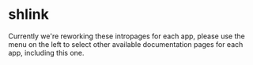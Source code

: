 # shlink

Currently we're reworking these intropages for each app, please use the menu on the left to select other available documentation pages for each app, including this one.
